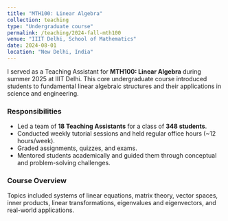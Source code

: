 ```yaml
---
title: "MTH100: Linear Algebra"
collection: teaching
type: "Undergraduate course"
permalink: /teaching/2024-fall-mth100
venue: "IIIT Delhi, School of Mathematics"
date: 2024-08-01
location: "New Delhi, India"
---
```


I served as a Teaching Assistant for **MTH100: Linear Algebra** during summer 2025 at IIIT Delhi. This core undergraduate course introduced students to fundamental linear algebraic structures and their applications in science and engineering.

### Responsibilities
- Led a team of **18 Teaching Assistants** for a class of **348 students**.
- Conducted weekly tutorial sessions and held regular office hours (~12 hours/week).
- Graded assignments, quizzes, and exams.
- Mentored students academically and guided them through conceptual and problem-solving challenges.

### Course Overview
Topics included systems of linear equations, matrix theory, vector spaces, inner products, linear transformations, eigenvalues and eigenvectors, and real-world applications.
